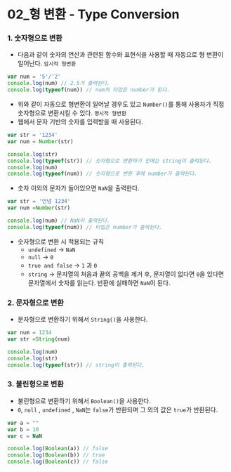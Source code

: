 # 02_형 변환 - Type Conversion



### 1. 숫자형으로 변환

- 다음과 같이 숫자의 연산과 관련된 함수와 표현식을 사용할 때 자동으로 형 변환이 일어난다. `암시적 형변환`

```javascript
var num = '5'/'2'
console.log(num) // 2.5가 출력된다.
console.log(typeof(num)) // num의 타입은 number가 된다.
```



- 위와 같이 자동으로 형변환이 일어날 경우도 있고 `Number()`를 통해 사용자가 직접 숫자형으로 변환시킬 수 있다. `명시적 형변환`
- 웹에서 문자 기반의 숫자를 입력받을 때 사용된다.

```javascript
var str = '1234'
var num = Number(str)

console.log(str)
console.log(typeof(str)) // 숫자형으로 변환하기 전에는 string이 출력된다.
console.log(num)
console.log(typeof(num)) // 숫자형으로 변환 후에 number가 출력된다.
```



- 숫자 이외의 문자가 들어있으면 `NaN`을 출력한다.

```javascript
var str = '안녕 1234'
var num =Number(str)

console.log(num) // NaN이 출력된다.
console.log(typeof(num)) // 타입은 number가 출력된다.
```



- 숫자형으로 변환 시 적용되는 규칙
  - `undefined` -> `NaN`
  - `null` -> `0`
  - `true and false` -> `1` 과 `0`
  - `string` -> 문자열의 처음과 끝의 공백을 제거 후, 문자열이 없다면 `0`을 있다면 문자열에서 숫자를 읽는다. 반환에 실패하면 `NaN`이 된다.



### 2. 문자형으로 변환

- 문자형으로 변환하기 위해서 `String()`을 사용한다.

```javascript
var num = 1234
var str =String(num)

console.log(num)
console.log(str)
console.log(typeof(str)) // string이 출력된다.
```



### 3. 불린형으로 변환

- 불린형으로 변환하기 위해서 `Boolean()`을 사용한다.
- `0`, `null` , `undefined` , `NaN`는 `false`가 반환되며 그 외의 값은 `true`가 반환된다.

```javascript
var a = ""
var b = 10
var c = NaN

console.log(Boolean(a)) // false
console.log(Boolean(b)) // true
console.log(Boolean(c)) // false
```

